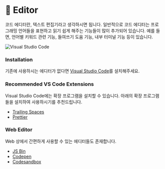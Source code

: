 # 📗  Editor

코드 에디터란, 텍스트 편집기라고 생각하시면 됩니다. 일반적으로 코드 에디터는 프로그래밍 언어들을 표현하고 읽기 쉽게 해주는 기능들이 많이 추가되어 있습니다. 예를 들면, 언어별 키워드 관련 기능, 들여쓰기 도움 기능, 내부 터미널 기능 등이 있습니다.

![Visual Studio  Code](https://s3.ap-northeast-2.amazonaws.com/bootcamp-prep-assets/images/code-editor.png)

### Installation

기존에 사용하시는 에디터가 없다면 [Visual Studio Code](https://code.visualstudio.com)를 설치해주세요.

### Recommended VS Code Extensions

Visual Studio Code에는 확장 프로그램을 설치할 수 있습니다. 아래의 확장 프로그램들을 설치하여 사용하시기를 추천드립니다.

* [Trailing Spaces](https://marketplace.visualstudio.com/items?itemName=shardulm94.trailing-spaces)
* [Prettier](https://marketplace.visualstudio.com/items?itemName=esbenp.prettier-vscode)

### Web Editor

Web 상에서 간편하게 사용할 수 있는 에디터들도 존재합니다.

* [JS Bin](https://jsbin.com)
* [Codepen](https://codepen.io)
* [Codesandbox](https://codesandbox.io)
